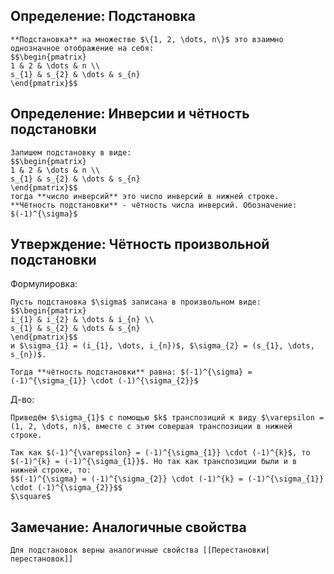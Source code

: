 ## Определение: Подстановка
```spoiler-markdown
**Подстановка** на множестве $\{1, 2, \dots, n\}$ это взаимно однозначное отображение на себя:
$$\begin{pmatrix}
1 & 2 & \dots & n \\
s_{1} & s_{2} & \dots & s_{n}
\end{pmatrix}$$
```

## Определение: Инверсии и чётность подстановки
```spoiler-markdown
Запишем подстановку в виде:
$$\begin{pmatrix}
1 & 2 & \dots & n \\
s_{1} & s_{2} & \dots & s_{n}
\end{pmatrix}$$
тогда **число инверсий** это число инверсий в нижней строке.
**Чётность подстановки** - чётность числа инверсий. Обозначение: $(-1)^{\sigma}$
```

## Утверждение: Чётность произвольной подстановки
Формулировка:
```spoiler-markdown
Пусть подстановка $\sigma$ записана в произвольном виде:
$$\begin{pmatrix}
i_{1} & i_{2} & \dots & i_{n} \\
s_{1} & s_{2} & \dots & s_{n}
\end{pmatrix}$$
и $\sigma_{1} = (i_{1}, \dots, i_{n})$, $\sigma_{2} = (s_{1}, \dots, s_{n})$.

Тогда **чётность подстановки** равна: $(-1)^{\sigma} = (-1)^{\sigma_{1}} \cdot (-1)^{\sigma_{2}}$
```

Д-во:
```spoiler-markdown
Приведём $\sigma_{1}$ с помощью $k$ транспозиций к виду $\varepsilon = (1, 2, \dots, n)$, вместе с этим совершая транспозиции в нижней строке.

Так как $(-1)^{\varepsilon} = (-1)^{\sigma_{1}} \cdot (-1)^{k}$, то $(-1)^{k} = (-1)^{\sigma_{1}}$. Но так как транспозиции были и в нижней строке, то: 
$$(-1)^{\sigma} = (-1)^{\sigma_{2}} \cdot (-1)^{k} = (-1)^{\sigma_{1}} \cdot (-1)^{\sigma_{2}}$$
$\square$
```

## Замечание: Аналогичные свойства
```spoiler-markdown
Для подстановок верны аналогичные свойства [[Перестановки|перестановок]]
```
